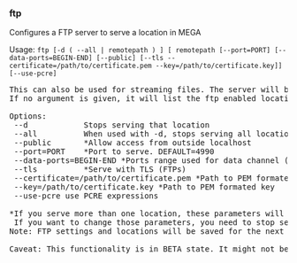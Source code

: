 ### ftp
Configures a FTP server to serve a location in MEGA

Usage: `ftp [-d ( --all | remotepath ) ] [ remotepath [--port=PORT] [--data-ports=BEGIN-END] [--public] [--tls --certificate=/path/to/certificate.pem --key=/path/to/certificate.key]] [--use-pcre]`
<pre>
This can also be used for streaming files. The server will be running as long as MEGAcmd Server is.
If no argument is given, it will list the ftp enabled locations.

Options:
 --d        	Stops serving that location
 --all      	When used with -d, stops serving all locations (and stops the server)
 --public   	*Allow access from outside localhost
 --port=PORT	*Port to serve. DEFAULT=4990
 --data-ports=BEGIN-END	*Ports range used for data channel (in passive mode). DEFAULT=1500-1600
 --tls      	*Serve with TLS (FTPs)
 --certificate=/path/to/certificate.pem	*Path to PEM formated certificate
 --key=/path/to/certificate.key	*Path to PEM formated key
 --use-pcre	use PCRE expressions

*If you serve more than one location, these parameters will be ignored and used those of the first location served.
 If you want to change those parameters, you need to stop serving all locations and configure them again.
Note: FTP settings and locations will be saved for the next time you open MEGAcmd, but will be removed if you logout.

Caveat: This functionality is in BETA state. It might not be available on all platforms. If you experience any issue with this, please contact: support@mega.nz
</pre>
